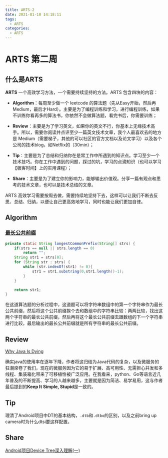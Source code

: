 ```yaml
---
title: ARTS-2
date: 2021-01-10 14:18:11
tags:
  - ARTS
categories:
  - ARTS
---
```


# ARTS 第二周

## 什么是ARTS
**ARTS** 一个高效学习方法，一个需要持续坚持的方法。ARTS 包含四块的内容：

- **Algorithm**：每周至少做一个 leetcode 的算法题（先从Easy开始，然后再Medium，最后才Hard）。主要是为了编程训练和学习，进行编程训练，如果不训练你看再多的算法书，你依然不会做算法题，看完书后，你需要训练；

- **Review**：主要是为了学习英文，如果你的英文不行，你基本上无缘技术高手。所以，需要你阅读并点评至少一篇英文技术文章，我个人最喜欢去的地方是 Medium（需要梯子，其他的可以社区的官方文档以及论文学习）以及各个公司的技术blog，如Netflix的（30min）；

- **Tip**：主要是为了总结和归纳你在是常工作中所遇到的知识点。学习至少一个技术技巧。你在工作中遇到的问题，踩过的坑，学习的点滴知识（也可以学习【极客时间】上的实用课程）；

- **Share**：主要是为了建立你的影响力，能够输出价值观。分享一篇有观点和思考的技术文章，也可以是技术总结的文章。

ARTS 高效学习需要按周去做，需要持续地坚持下去，这样可以让我们不断去反思、总结、归纳，以便让自己更高效地学习，同时也能让我们更加自律。

## Algorithm

### [最长公共前缀](https://leetcode-cn.com/problems/longest-common-prefix/)

```java
private static String longestCommonPrefix(String[] strs) {
    if(strs == null || strs.length == 0)
        return "";
    String str1 = strs[0];
    for (String str : strs) {
        while (str.indexOf(str1) != 0){
            str1 = str1.substring(0,str1.length()-1);
        }
    }

    return str1;
}
```
在这道算法题的分析过程中，这道题可以将字符串数组中的第一个字符串作为最长公共前缀，然后将这个公共前缀挨个去和数组中的字符串比较：两两比较，找出这两个字符串的最长公共前缀，然后再将这个最长公共前缀去跟数组的下一个字符串进行比较，最后输出的最长公共前缀就是所有字符串的最长公共前缀。

## Review
[Why Java Is Dying](https://medium.com/better-programming/why-java-is-dying-b02b5fd44db9)

确实java的使用率在逐年下降，作者将这归结为Java代码的复杂，以及微服务的狂潮席卷了我们，现在的微服务因为它的易于扩展、高可用性、无需担心并发和多线程、集装箱化带来了可移植性被广泛应用。在我看来，python、Go等语言近几年普及的不断提高、学习的人越来越多，主要就是因为简洁、易学易用，这与作者最后提到的**Keep It Simple, Stupid**是一致的。

## Tip

理清了Android项目中DT的基本结构，`.dtb`和`.dtbo`的区别，以及之前bring up camera时为什么dtsi要这样配置。

## Share

[Android项目Device Tree深入理解(一)](https://www.mocuishle.top/2021/01/05/devicetree/)
